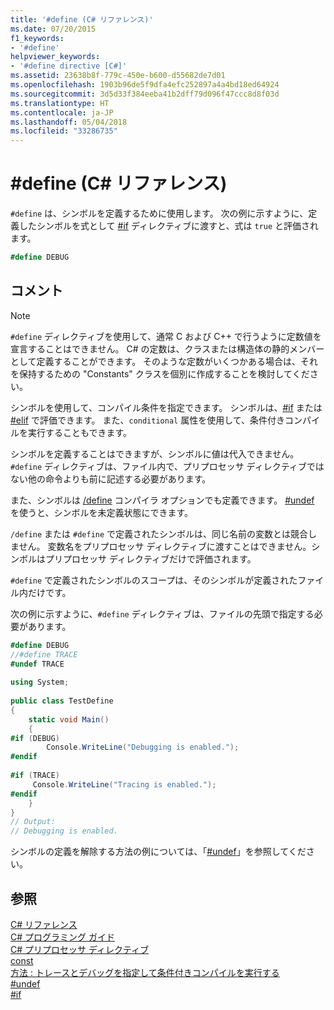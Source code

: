 ```yaml
---
title: '#define (C# リファレンス)'
ms.date: 07/20/2015
f1_keywords:
- '#define'
helpviewer_keywords:
- '#define directive [C#]'
ms.assetid: 23638b8f-779c-450e-b600-d55682de7d01
ms.openlocfilehash: 1903b96de5f9dfa4efc252897a4a4bd18ed64924
ms.sourcegitcommit: 3d5d33f384eeba41b2dff79d096f47ccc8d8f03d
ms.translationtype: HT
ms.contentlocale: ja-JP
ms.lasthandoff: 05/04/2018
ms.locfileid: "33286735"
---
```

# <a name="define-c-reference"></a>#define (C# リファレンス)
`#define` は、シンボルを定義するために使用します。 次の例に示すように、定義したシンボルを式として [#if](../../../csharp/language-reference/preprocessor-directives/preprocessor-if.md) ディレクティブに渡すと、式は `true` と評価されます。  
 
 ```csharp
 #define DEBUG
 ```
  
## <a name="remarks"></a>コメント  
  
> [!NOTE]
>  `#define` ディレクティブを使用して、通常 C および C++ で行うように定数値を宣言することはできません。 C# の定数は、クラスまたは構造体の静的メンバーとして定義することができます。 そのような定数がいくつかある場合は、それを保持するための "Constants" クラスを個別に作成することを検討してください。  
  
 シンボルを使用して、コンパイル条件を指定できます。 シンボルは、[#if](../../../csharp/language-reference/preprocessor-directives/preprocessor-if.md) または [#elif](../../../csharp/language-reference/preprocessor-directives/preprocessor-elif.md) で評価できます。 また、`conditional` 属性を使用して、条件付きコンパイルを実行することもできます。  
  
 シンボルを定義することはできますが、シンボルに値は代入できません。 `#define` ディレクティブは、ファイル内で、プリプロセッサ ディレクティブではない他の命令よりも前に記述する必要があります。  
  
 また、シンボルは [/define](../../../csharp/language-reference/compiler-options/define-compiler-option.md) コンパイラ オプションでも定義できます。 [#undef](../../../csharp/language-reference/preprocessor-directives/preprocessor-undef.md) を使うと、シンボルを未定義状態にできます。  
  
 `/define` または `#define` で定義されたシンボルは、同じ名前の変数とは競合しません。 変数名をプリプロセッサ ディレクティブに渡すことはできません。シンボルはプリプロセッサ ディレクティブだけで評価されます。  
  
 `#define` で定義されたシンボルのスコープは、そのシンボルが定義されたファイル内だけです。  
  
 次の例に示すように、`#define` ディレクティブは、ファイルの先頭で指定する必要があります。  
  
```csharp  
#define DEBUG  
//#define TRACE  
#undef TRACE  
  
using System;  
  
public class TestDefine  
{  
    static void Main()  
    {  
#if (DEBUG)  
        Console.WriteLine("Debugging is enabled.");  
#endif  
  
#if (TRACE)  
     Console.WriteLine("Tracing is enabled.");  
#endif  
    }  
}  
// Output:  
// Debugging is enabled.  
```  
  
 シンボルの定義を解除する方法の例については、「[#undef](../../../csharp/language-reference/preprocessor-directives/preprocessor-undef.md)」を参照してください。  
  
## <a name="see-also"></a>参照  
 [C# リファレンス](../../../csharp/language-reference/index.md)  
 [C# プログラミング ガイド](../../../csharp/programming-guide/index.md)  
 [C# プリプロセッサ ディレクティブ](../../../csharp/language-reference/preprocessor-directives/index.md)  
 [const](../../../csharp/language-reference/keywords/const.md)  
 [方法 : トレースとデバッグを指定して条件付きコンパイルを実行する](../../../framework/debug-trace-profile/how-to-compile-conditionally-with-trace-and-debug.md)  
 [#undef](../../../csharp/language-reference/preprocessor-directives/preprocessor-undef.md)  
 [#if](../../../csharp/language-reference/preprocessor-directives/preprocessor-if.md)
